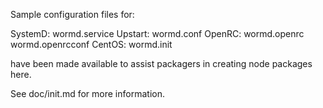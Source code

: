 Sample configuration files for:

SystemD: wormd.service
Upstart: wormd.conf
OpenRC:  wormd.openrc
         wormd.openrcconf
CentOS:  wormd.init

have been made available to assist packagers in creating node packages here.

See doc/init.md for more information.
